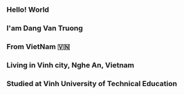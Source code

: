 ### <div class="README">

### Hello! World

### I'am Dang Van Truong
### From VietNam 🇻🇳
### Living in Vinh city, Nghe An, Vietnam 
### Studied at Vinh University of Technical Education 


### </div>
<!--
**dvtruong1001/dvtruong1001** is a ✨ _special_ ✨ repository because its `README.md` (this file) appears on your GitHub profile.

Here are some ideas to get you started:

- 🔭 I’m currently working on ...
- 🌱 I’m currently learning ...
- 👯 I’m looking to collaborate on ...
- 🤔 I’m looking for help with ...
- 💬 Ask me about ...
- 📫 How to reach me: ...
- 😄 Pronouns: ...
- ⚡ Fun fact: ...
-->
